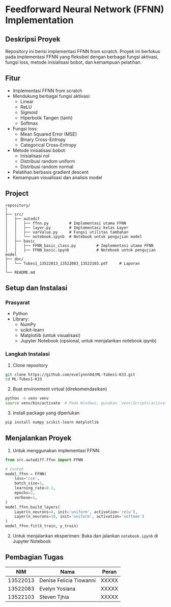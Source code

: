 # Feedforward Neural Network (FFNN) Implementation

## Deskripsi Proyek
Repository ini berisi implementasi FFNN from scratch. Proyek ini berfokus pada implementasi FFNN yang fleksibel dengan berbagai fungsi aktivasi, fungsi loss, metode inisialisasi bobot, dan kemampuan pelatihan.

## Fitur
- Implementasi FFNN from scratch
- Mendukung berbagai fungsi aktivasi:
  - Linear
  - ReLU
  - Sigmoid
  - Hiperbolik Tangen (tanh)
  - Softmax
- Fungsi loss:
  - Mean Squared Error (MSE)
  - Binary Cross-Entropy
  - Categorical Cross-Entropy
- Metode inisialisasi bobot:
  - Inisialisasi nol
  - Distribusi random uniform
  - Distribusi random normal
- Pelatihan berbasis gradient descent
- Kemampuan visualisasi dan analisis model

## Project
```
repository/
│
├── src/
│   ├── autodif
│   │   ├── ffnn.py         # Implementasi utama FFNN
│   │   ├── layer.py        # Implementasi kelas Layer
│   │   ├── varValue.py     # Fungsi utilitas tambahan
│   │   └── notebook.ipynb  # Notebook untuk pengujian model
│   ├── basic
│   │   ├── FFNN_basic_class.py         # Implementasi utama FFNN
│   │   ├── FFNN_basic.ipynb            # Notebook untuk pengujian model
├── doc/
│   └── Tubes1_13522013_13522083_13522103.pdf     # Laporan
│
└── README.md
```

## Setup dan Instalasi
### Prasyarat
- Python
- Library:
  - NumPy
  - scikit-learn
  - Matplotlib (untuk visualisasi)
  - Jupyter Notebook (opsional, untuk menjalankan notebook.ipynb)

### Langkah Instalasi
1. Clone repository
```bash
git clone https://github.com/evelynnn04/ML-Tubes1-K33.git
cd ML-Tubes1-K33
```

2. Buat environment virtual (direkomendasikan)
```bash
python -m venv venv
source venv/bin/activate  # Pada Windows, gunakan `venv\Scripts\activate`
```

3. Install package yang diperlukan
```bash
pip install numpy scikit-learn matplotlib
```

## Menjalankan Proyek
1. Untuk menggunakan implementasi FFNN:
```python
from src.autodiff.ffnn import FFNN

# Contoh
model_ffnn = FFNN(
    loss='cce',
    batch_size=1,
    learning_rate=0.1,
    epochs=2,
    verbose=1,
)
model_ffnn.build_layers(
    Layer(n_neurons=4, init='uniform', activation='relu'),
    Layer(n_neurons=10, init='uniform', activation='softmax')
)
model_ffnn.fit(X_train, y_train)
```

2. Untuk menjalankan eksperimen:
Buka dan jalankan `notebook.ipynb` di Jupyter Notebook

## Pembagian Tugas
| NIM | Nama | Peran |
| --- | --- | --- |
| 13522013 | Denise Felicia Tiowanni | XXXXX | 
| 13522083 | Evelyn Yosiana | XXXXX |
| 13522103 | Steven Tjhia | XXXXX |